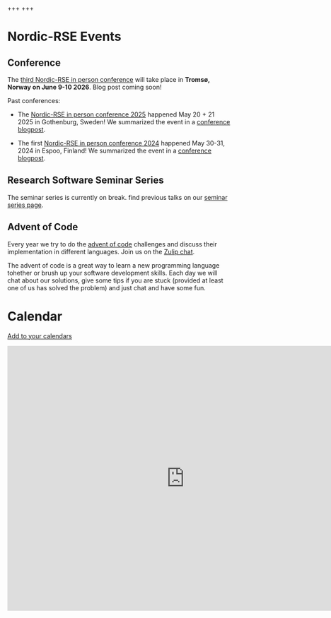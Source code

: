 +++
+++

# Nordic-RSE Events

## Conference

The [third Nordic-RSE in person conference](/events/2026-in-person-conference/) will take place in **Tromsø, Norway on June 9-10 2026**. 
Blog post coming soon!

Past conferences:

 - The [Nordic-RSE in person conference 2025](https://nordic-rse.org/nrse2025/) happened May 20 + 21 2025 in Gothenburg, Sweden! 
   We summarized the event in a [conference blogpost](https://nordic-rse.org/blog/nrse-conference-report/).

 - The first [Nordic-RSE in person conference 2024](/events/2024-in-person-conference/) happened May 30-31, 2024 in Espoo, Finland! 
   We summarized the event in a [conference blogpost](https://nordic-rse.org/blog/nrse-conference/).


## Research Software Seminar Series

The seminar series is currently on break. find previous talks on our [seminar series page](/events/seminar-series).


## Advent of Code

Every year we try to do the 
[advent of code](https://adventofcode.com/)
challenges and discuss their implementation in different languages. Join us on the [Zulip chat](https://coderefinery.zulipchat.com/#narrow/stream/305975-Advent-of-Code).

The advent of code is a great way to learn a new programming language tohether
or brush up your software development skills. Each day we will chat about our
solutions, give some tips if you are stuck (provided at least one of us has
solved the problem) and just chat and have some fun.

# Calendar

[Add to your calendars](https://nordic-rse.org/calendar/)

<iframe src="https://calendar.google.com/calendar/embed?src=7uqhsl56ltsvefk2vsmo6kthssbldh26%40import.calendar.google.com&ctz=Europe%2FHelsinki" style="border: 0" width="800" height="600" frameborder="0" scrolling="no"></iframe>
